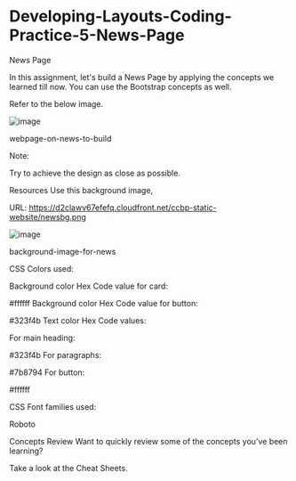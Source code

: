 # Developing-Layouts-Coding-Practice-5-News-Page

News Page

In this assignment, let's build a News Page by applying the concepts we learned till now. You can use the Bootstrap concepts as well.



Refer to the below image.

![image](https://github.com/user-attachments/assets/63f3f1e6-b792-46e2-b378-9f22dca49b43)


webpage-on-news-to-build



Note:

Try to achieve the design as close as possible.

Resources
Use this background image,

URL: https://d2clawv67efefq.cloudfront.net/ccbp-static-website/newsbg.png

![image](https://github.com/user-attachments/assets/f4a6d92d-78ad-4372-90ab-5caf2c071c0e)


background-image-for-news



CSS Colors used:

Background color Hex Code value for card:

#ffffff
Background color Hex Code value for button:

#323f4b
Text color Hex Code values:

For main heading:

#323f4b
For paragraphs:

#7b8794
For button:

#ffffff


CSS Font families used:

Roboto


Concepts Review
Want to quickly review some of the concepts you’ve been learning?

Take a look at the Cheat Sheets.
